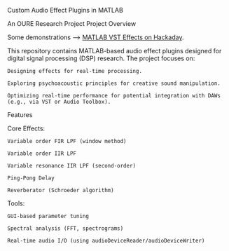 Custom Audio Effect Plugins in MATLAB

An OURE Research Project
Project Overview

Some demonstrations --> [MATLAB VST Effects on Hackaday](https://hackaday.io/project/202844-matlab-vst-effects). 

This repository contains MATLAB-based audio effect plugins designed for digital signal processing (DSP) research. The project focuses on:

    Designing effects for real-time processing.

    Exploring psychoacoustic principles for creative sound manipulation.

    Optimizing real-time performance for potential integration with DAWs (e.g., via VST or Audio Toolbox).

Features

Core Effects:

    Variable order FIR LPF (window method)
    
    Variable order IIR LPF

    Variable resonance IIR LPF (second-order)

    Ping-Pong Delay 

    Reverberator (Schroeder algorithm)

Tools:

    GUI-based parameter tuning

    Spectral analysis (FFT, spectrograms)

    Real-time audio I/O (using audioDeviceReader/audioDeviceWriter)


